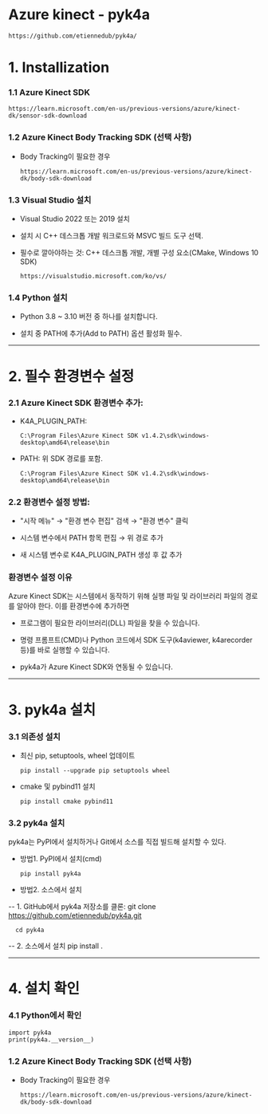 # Azure kinect - pyk4a

    https://github.com/etiennedub/pyk4a/
 

# 1. Installization

### 1.1 Azure Kinect SDK
       
    https://learn.microsoft.com/en-us/previous-versions/azure/kinect-dk/sensor-sdk-download


### 1.2 Azure Kinect Body Tracking SDK (선택 사항)
   
- Body Tracking이 필요한 경우

      https://learn.microsoft.com/en-us/previous-versions/azure/kinect-dk/body-sdk-download


### 1.3 Visual Studio 설치
   
- Visual Studio 2022 또는 2019 설치

- 설치 시 C++ 데스크톱 개발 워크로드와 MSVC 빌드 도구 선택.

- 필수로 깔아야하는 것: C++ 데스크톱 개발, 개별 구성 요소(CMake, Windows 10 SDK)

      https://visualstudio.microsoft.com/ko/vs/


### 1.4 Python 설치
   
- Python 3.8 ~ 3.10 버전 중 하나를 설치합니다.

- 설치 중 PATH에 추가(Add to PATH) 옵션 활성화 필수.


-------------

# 2. 필수 환경변수 설정
### 2.1 Azure Kinect SDK 환경변수 추가:
  
- K4A_PLUGIN_PATH:
 
      C:\Program Files\Azure Kinect SDK v1.4.2\sdk\windows-desktop\amd64\release\bin
  
- PATH: 위 SDK 경로를 포함.
 
      C:\Program Files\Azure Kinect SDK v1.4.2\sdk\windows-desktop\amd64\release\bin

### 2.2 환경변수 설정 방법:

- "시작 메뉴" → "환경 변수 편집" 검색 → "환경 변수" 클릭

- 시스템 변수에서 PATH 항목 편집 → 위 경로 추가

- 새 시스템 변수로 K4A_PLUGIN_PATH 생성 후 값 추가

### 환경변수 설정 이유
Azure Kinect SDK는 시스템에서 동작하기 위해 실행 파일 및 라이브러리 파일의 경로를 알아야 한다. 이를 환경변수에 추가하면

- 프로그램이 필요한 라이브러리(DLL) 파일을 찾을 수 있습니다.

- 명령 프롬프트(CMD)나 Python 코드에서 SDK 도구(k4aviewer, k4arecorder 등)를 바로 실행할 수 있습니다.

- pyk4a가 Azure Kinect SDK와 연동될 수 있습니다.

-------------
# 3. pyk4a 설치
### 3.1 의존성 설치

- 최신 pip, setuptools, wheel 업데이트
 
      pip install --upgrade pip setuptools wheel
  
- cmake 및 pybind11 설치

      pip install cmake pybind11

### 3.2 pyk4a 설치

pyk4a는 PyPI에서 설치하거나 Git에서 소스를 직접 빌드해 설치할 수 있다.

- 방법1. PyPI에서 설치(cmd)

      pip install pyk4a

- 방법2. 소스에서 설치
 
-- 1. GitHub에서 pyk4a 저장소를 클론:
      git clone https://github.com/etiennedub/pyk4a.git

      cd pyk4a

-- 2. 소스에서 설치
    pip install .

------------------------


# 4. 설치 확인

### 4.1 Python에서 확인
       
    import pyk4a
    print(pyk4a.__version__)



### 1.2 Azure Kinect Body Tracking SDK (선택 사항)
   
- Body Tracking이 필요한 경우

      https://learn.microsoft.com/en-us/previous-versions/azure/kinect-dk/body-sdk-download



